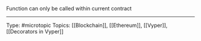 Function can only be called within current contract


___
Type: #microtopic 
Topics: [[Blockchain]], [[Ethereum]], [[Vyper]], [[Decorators in Vyper]]

